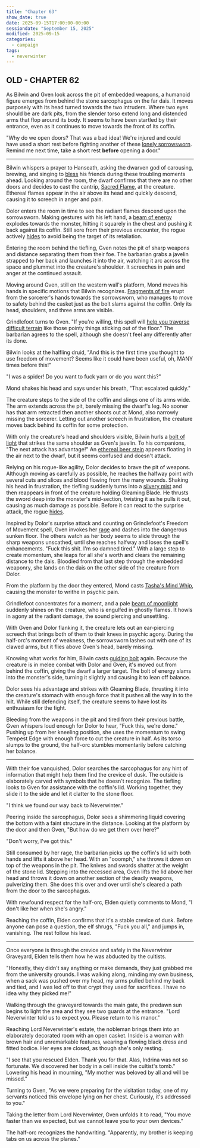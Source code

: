 ```yaml
---
title: "Chapter 63"
show_date: true
date: 2025-09-15T17:00:00-00:00
sessiondate: "September 15, 2025"
modified: 2025-09-15
categories:
  - campaign
tags:
  - neverwinter
---
```




## OLD - CHAPTER 62

As Bilwin and Gven look across the pit of embedded weapons, a humanoid figure emerges from behind the stone
sarcophagus on the far dais. It moves purposely with its head turned towards the two intruders. Where two
eyes should be are dark pits, from the slender torso extend long and distended arms that flop around its body.
It seems to have been startled by their entrance, even as it continues to move towards the front of its coffin.

"Why do we open doors? That was a bad idea! We're injured and could have used a short rest before
fighting another of these [lonely sorrowsworn](https://5e.tools/bestiary/lonely-sorrowsworn-mpmm.html). Remind
me next time, take a short rest **before** opening a door."

---

<!-- Fight choreography -->

<!-- Initiative rolls:
  Bilwin - 1st
  Dolor - 2nd
  Grindlefoot - 5th
  Gven - 3rd
  Mond - 4th
-->

<!-- Round 1 -->

Bilwin whispers a prayer to Hanseath, asking the dwarven god of carousing, brewing, and singing to
[bless](https://www.dndbeyond.com/spells/2016-bless) his
friends during these troubling moments ahead. Looking around the room, the dwarf confirms that there are no
other doors and decides to cast the cantrip, [Sacred Flame](https://www.dndbeyond.com/spells/2618967-sacred-flame),
at the creature. Ethereal flames appear in the air above its head and quickly descend, causing it to screech in
anger and pain. 

Dolor enters the room in time to see the radiant flames descend upon the sorrowsworn. Making gestures with his
left hand, a [beam of energy](https://www.dndbeyond.com/spells/2619161-eldritch-blast) explodes towards the
monster, hitting it squarely in the chest and pushing it back against its coffin. Still sore from their previous
encounter, the rogue actively [hides](https://www.dndbeyond.com/sources/dnd/basic-rules-2014/combat#Hide) to avoid
being the target of its retaliation.

Entering the room behind the tiefling, Gven notes the pit of sharp weapons and distance separating them
from their foe. The barbarian grabs a javelin strapped to her back and launches it into the air, watching
it arc across the space and plummet into the creature's shoulder. It screeches in pain and anger at the continued
assault.

Moving around Gven, still on the western wall's platform, Mond moves his hands in specific motions that Bilwin
recognizes. [Fragments of fire](https://www.dndbeyond.com/spells/2618890-fire-bolt) erupt from the sorcerer's
hands towards the sorrowsworn, who manages to move to safety behind the casket just as the bolt slams against
the coffin. Only its head, shoulders, and three arms are visible.

Grindlefoot turns to Gven. "If you're willing, this spell will [help you traverse difficult terrain](https://www.dndbeyond.com/spells/2618921-freedom-of-movement) like those pointy things sticking out of the floor."
The barbarian agrees to the spell, although she doesn't feel any differently after its done.

Bilwin looks at the halfling druid, "And this is the first time you thought to use freedom of movement? Seems
like it could have been useful, oh, MANY times before this!"

"I was a spider! Do you want to fuck yarn or do you want this?"

Mond shakes his head and says under his breath, "That escalated quickly."

The creature steps to the side of the coffin and slings one of its arms wide. The arm extends
across the pit, barely missing the dwarf's leg. No sooner has that arm retracted then another shoots out at
Mond, also narrowly missing the sorcerer. Letting out another screech in frustration, the creature moves
back behind its coffin for some protection.

<!-- Round 2 -->

With only the creature's head and shoulders visible, Bilwin hurls a
[bolt of light](https://www.dndbeyond.com/spells/2619136-guiding-bolt) that strikes the same shoulder
as Gven's javelin. To his companions, "The next attack has advantage!" An
[ethereal beer stein](https://www.dndbeyond.com/spells/2263-spiritual-weapon) appears
floating in the air next to the dwarf, but it seems confused and doesn't attack.

Relying on his rogue-like agility, Dolor decides to brave the pit of weapons. Although moving as carefully
as possible, he reaches the halfway point with several cuts and slices and blood flowing from the many wounds.
Shaking his head in frustration, the tiefling suddenly turns into a
[silvery mist](https://www.dndbeyond.com/spells/2619133-misty-step) and then reappears in front of the
creature holding Gleaming Blade. He thrusts the sword deep into the monster's mid-section, twisting it
as he pulls it out, causing as much damage as possible. Before it can react to the surprise attack, the rogue
[hides](https://www.dndbeyond.com/sources/dnd/basic-rules-2014/combat#Hide).

Inspired by Dolor's surprise attack and counting on Grindlefoot's Freedom of Movement spell, Gven invokes
her [rage](https://www.thegamer.com/dungeons-dragons-dnd-barbarian-rage-explained-guide/) and dashes into
the dangerous sunken floor. The others watch as her body seems to slide through the sharp weapons unscathed,
until she reaches halfway and loses the spell's enhancements. "Fuck this shit. I'm so damned tired." With a large
step to create momentum, she leaps for all she's worth and clears the remaining distance to
the dais. Bloodied from that last step through the embedded weaponry, she lands on the dais on the other side
of the creature from Dolor.

From the platform by the door they entered, Mond casts [Tasha's Mind Whip](https://dnd5e.wikidot.com/spell:tashas-mind-whip),
causing the monster to writhe in psychic pain.

Grindlefoot concentrates for a moment, and a pale [beam of moonlight](https://www.dndbeyond.com/spells/2197-moonbeam)
suddenly shines on the creature, who is engulfed in ghostly flames. It howls in agony at the radiant damage,
the sound piercing and unsettling.

With Gven and Dolor flanking it, the creature lets out an ear-piercing screech that brings both of them to
their knees in psychic agony. During the half-orc's moment of weakness, the sorrowsworn lashes out
with one of its clawed arms, but it flies above Gven's head, barely missing.

<!-- Round 3 -->

Knowing what works for him, Bilwin casts [guiding bolt](https://www.dndbeyond.com/spells/2619136-guiding-bolt)
again. Because the creature is in melee combat with Dolor and Gven, it's moved out from behind the coffin, giving
the dwarf a larger target. The bolt of energy slams into the monster's side, turning it slightly and causing it to
lean off balance.

Dolor sees his advantage and strikes with Gleaming Blade, thrusting it into the creature's stomach with
enough force that it pushes all the way in to the hilt. While still defending itself, the creature
seems to have lost its enthusiasm for the fight.

Bleeding from the weapons in the pit and tired from their previous battle, Gven whispers loud enough for Dolor
to hear, "Fuck this, we're done." Pushing up from her kneeling position, she uses the momentum to swing Tempest
Edge with enough force to cut the creature in half. As its torso slumps to the ground, the half-orc stumbles
momentarily before catching her balance.

---

With their foe vanquished, Dolor searches the sarcophagus for any hint of information that might help them
find the crevice of dusk. The outside is elaborately carved with symbols that he doesn't recognize. The tiefling
looks to Gven for assistance with the coffin's lid. Working together, they slide it to the side and let it
clatter to the stone floor.

"I think we found our way back to Neverwinter."

Peering inside the sarcophagus, Dolor sees a shimmering liquid covering the bottom with a faint structure in
the distance. Looking at the platform by the door and then Gven, "But how do we get them over here?"

"Don't worry, I've got this."

Still consumed by her rage, the barbarian picks up the coffin's lid with both hands
and lifts it above her head. With an "ooomph," she throws it down on top of the weapons in the pit. The knives
and swords shatter at the weight of the stone lid. Stepping into the recessed area, Gven lifts the lid above her
head and throws it down on another section of the deadly weapons, pulverizing them. She does this over and over
until she's cleared a path from the door to the sarcophagus.

With newfound respect for the half-orc, Elden quietly comments to Mond, "I don't like her when she's angry."

Reaching the coffin, Elden confirms that it's a stable crevice of dusk. Before anyone can pose a question,
the elf shrugs, "Fuck you all," and jumps in, vanishing. The rest follow his lead.

---

Once everyone is through the crevice and safely in the Neverwinter Graveyard, Elden tells them how he was
abducted by the cultists.

"Honestly, they didn't say anything or make demands, they just grabbed me from
the university grounds. I was walking along, minding my own business, when a sack was pushed over my head,
my arms pulled behind my back and tied, and I was led off to that crypt they used for sacrifices. I have no
idea why they picked me!"

Walking through the graveyard towards the main gate, the predawn sun begins to light the area and they
see two guards at the entrance. "Lord Neverwinter told us to expect you. Please return to his manor."

Reaching Lord Neverwinter's estate, the nobleman brings them into an elaborately decorated room with an
open casket. Inside is a woman with brown hair and unremarkable features, wearing a flowing black dress
and fitted bodice. Her eyes are closed, as though she's only resting.

"I see that you rescued Elden. Thank you for that. Alas, Indrina was not so fortunate. We discovered her
body in a cell inside the cultist's tomb." Lowering his head in mourning, "My mother was beloved by all
and will be missed."

Turning to Gven, "As we were preparing for the visitation today, one of my servants noticed this envelope
lying on her chest. Curiously, it's addressed to you."

Taking the letter from Lord Neverwinter, Gven unfolds it to read, "You move faster than we expected, but
we cannot leave you to your own devices."

The half-orc recognizes the handwriting. "Apparently, my brother is keeping tabs on us across the planes."

<!-- NOTES -->

<!-- em dash: — | Mac kebyoard shortcut = Option + Shift + Dash (-) -->
<!-- https://oatcookies.neocities.org/dndmoney to convert copper, silver, gold, and more into CP -->
<!-- Frequently used links:
  [Barbarian rage](https://www.thegamer.com/dungeons-dragons-dnd-barbarian-rage-explained-guide/)
  [Bardic inspiration](https://www.dndbeyond.com/classes/1-bard#BardicInspiration-75)
  [Chaos Bolt](https://www.dndbeyond.com/spells/14761-chaos-bolt)
  [eagle eyesight](https://dnd5e.wikidot.com/barbarian:totem-warrior#toc2)
  [Green-Flame Blade](https://dnd5e.wikidot.com/spell:green-flame-blade)
  [Guiding Bolt](https://www.dndbeyond.com/spells/2619136-guiding-bolt)
  [Hanseath](https://forgottenrealms.fandom.com/wiki/Hanseath)
  [Hellish Rebuke](https://www.dndbeyond.com/spells/hellish-rebuke)
  [hurdy-gurdy](https://en.wikipedia.org/wiki/Hurdy-gurdy)
  [Mind Spike](http://dnd5e.wikidot.com/spell:mind-spike)
  [Shillelagh](https://www.dndbeyond.com/spells/2249-shillelagh)
  [Spiritual Weapon](https://www.dndbeyond.com/spells/2263-spiritual-weapon)
  [Tasha's Mind Whip](https://dnd5e.wikidot.com/spell:tashas-mind-whip)
  [Uncanny Dodge](https://roll20.net/compendium/dnd5e/Rogue#toc_10)
  [Wild Shape](https://www.dndbeyond.com/posts/635-druid-101-wild-shape-guide)
-->
<!-- Vecna: Eve of Ruin
  [Umberto's Research](https://fcssvecnaeveofruin.fandom.com/wiki/Umberto%27s_Research)
  [Vecna - Map of Neverdeath Graveyard](https://www.reddit.com/r/VecnaEveofRuin/comments/1ge3q9t/per_a_suggestion_here_are_my_maps_of_neverdeath/#lightbox)
--> 
<!--
  Lists of spells for the classes:
    - Bard spells (Bilwin): https://www.dndbeyond.com/spells/class/1-bard
    - Cleric spells (Bilwin): https://www.dndbeyond.com/spells/class/cleric 
    - Druid spells (Grindlefoot): https://www.dndbeyond.com/spells/class/druid
    - Sorcerer spells (Mond): https://www.dndbeyond.com/spells/class/sorcerer
    - Warlock spells (Dolor): https://www.dndbeyond.com/spells/class/warlock
  Monsters: https://www.dndbeyond.com/monsters
  Damage types: https://www.wargamer.com/dnd/damage-types
  Luck (Bilwin): http://dnd5e.wikidot.com/feat:lucky
-->
<!-- Directions on a boat:
  Port = left side
  Starboard = right side
  Bow = front
  Aft = back (inside the ship, on board)
  Stern = back (outside, offboard)
-->

<!-- Guest player: Jolivette Shevitz as Dave Chevits -->
